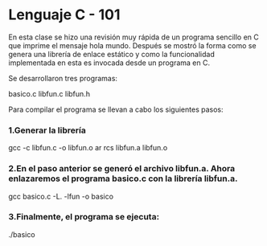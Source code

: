 # Lenguaje C - 101
En esta clase se hizo una revisión muy rápida de un programa sencillo en C que imprime el mensaje hola mundo. Después se mostró la forma como se genera una librería de enlace estático y como la funcionalidad implementada en esta es invocada desde un programa en C.

Se desarrollaron tres programas:

basico.c 
libfun.c 
libfun.h

Para compilar el programa se llevan a cabo los siguientes pasos:

### 1.Generar la librería

  gcc -c libfun.c -o libfun.o
  ar rcs libfun.a libfun.o
  
### 2.En el paso anterior se generó el archivo libfun.a. Ahora enlazaremos el programa basico.c con la librería libfun.a.

  gcc basico.c -L. -lfun -o basico
  
### 3.Finalmente, el programa se ejecuta:

  ./basico
